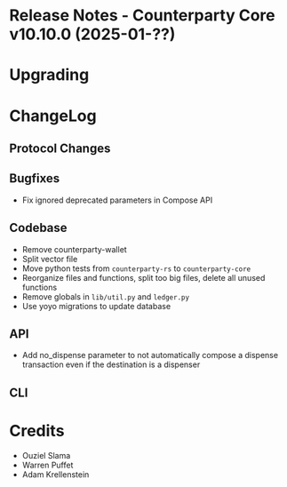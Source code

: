 # Release Notes - Counterparty Core v10.10.0 (2025-01-??)

# Upgrading


# ChangeLog

## Protocol Changes

## Bugfixes

- Fix ignored deprecated parameters in Compose API

## Codebase

- Remove counterparty-wallet
- Split vector file
- Move python tests from `counterparty-rs` to `counterparty-core`
- Reorganize files and functions, split too big files, delete all unused functions
- Remove globals in `lib/util.py` and `ledger.py`
- Use yoyo migrations to update database

## API

- Add no_dispense parameter to not automatically compose a dispense transaction even if the destination is a dispenser

## CLI


# Credits

- Ouziel Slama
- Warren Puffet
- Adam Krellenstein
